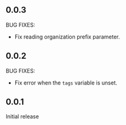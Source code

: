 ## 0.0.3

BUG FIXES:

* Fix reading organization prefix parameter.

## 0.0.2

BUG FIXES:

* Fix error when the `tags` variable is unset.

## 0.0.1

Initial release
